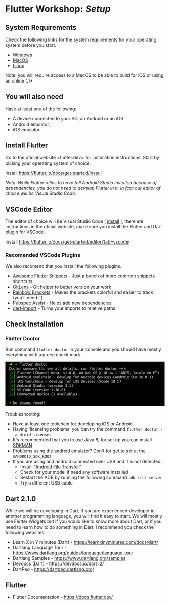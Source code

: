 # Flutter Workshop: *Setup*

## System Requirements

Check the following links for the system requirements for your operating system before you start.

- [Windows](https://flutter.io/docs/get-started/install/macos#android-setup)
- [MacOS](https://flutter.io/docs/get-started/install/macos#system-requirements)
- [Linux](https://flutter.io/docs/get-started/install/linux#system-requirements)

Note: you will require access to a MacOS to be able to build for iOS or using an online CI*

## You will also need

Have at least one of the following:

- A device connected to your SO, an Android or an iOS
- Android emulator.
- iOS emulator.

## Install Flutter

Go to the oficial website <flutter.dev> for installation instructions. Start by picking your operating system of choice.

Install <https://flutter.io/docs/get-started/install>

*Note: While Flutter relies to have full Android Studio installed because of dependencies, you do not need to develop Flutter in it. In fact our editor of choice will be Visual Studio Code.*

## VSCode Editor

The editor of choice will be Visual Studio Code ( [install](https://code.visualstudio.com/) ), there are instructions in the oficial website, make sure you install the Flutter and Dart plugin for VSCode.

Install <https://flutter.io/docs/get-started/editor?tab=vscode>

### Recomended VSCode Plugins

We also recomend that you install the following plugins.

- [Awesome Flutter Snippets](https://marketplace.visualstudio.com/items?itemName=Nash.awesome-flutter-snippets) - Just a bunch of more common snippets shortcuts
- [GitLens](https://marketplace.visualstudio.com/items?itemName=eamodio.gitlens) - Git helper to better version your work
- [Rainbow Brackets](https://marketplace.visualstudio.com/items?itemName=2gua.rainbow-brackets) - Makes the brackets colorful and easier to track (you'll need it)
- [Pubspec Assist](https://marketplace.visualstudio.com/items?itemName=jeroen-meijer.pubspec-assist) - Helps add new dependencies
- [dart-import](https://marketplace.visualstudio.com/items?itemName=luanpotter.dart-import) - Turns your imports to relative paths

## Check Installation

### Flutter Doctor

Run command ```flutter doctor``` in your console and you should have mostly everything with a green check mark.

![Flutter Doctor](images/flutter_doctor_okay.png)

Troubleshooting:

- Have at least one toolchain for developing iOS or Android
- Having 'licensing problems' you can try the command ```flutter doctor --android-licenses```
- It's recommended that you to use Java 8, for set up you can install [SDKMAN](https://sdkman.io/)
- Problems using the android emulator? Don't for get to set ut the ```$ANDROID_SDK_ROOT```
- If you are using and android connected over USB and it is not detected:
  - Install ["Android File Transfer"](https://www.android.com/filetransfer/)
  - Check for your model if need any software installed
  - Restart the ADB by running the following command ```adb kill-server```
  - Try a different USB cable

## Dart 2.1.0

While we will be developing in Dart, if you are experienced developer in another programming language, you will find it easy to start. We will mostly use Flutter Widgets but if you would like to know more about Dart, or if you need to learn how to do something in Dart. I recommend you check the following websites

- Learn X in Y minutes (Dart) - <https://learnxinyminutes.com/docs/dart/>
- Dartlang Language Tour - <https://www.dartlang.org/guides/language/language-tour>
- Dartlang Samples - <https://www.dartlang.org/samples>
- Devdocs (Dart) - <https://devdocs.io/dart~2/>
- DartPad - <https://dartpad.dartlang.org/>

## Flutter

- Flutter Documentation - <https://docs.flutter.dev/>
